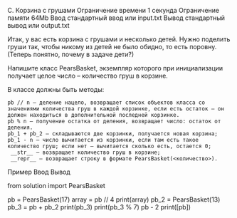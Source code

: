 
C. Корзина с грушами
Ограничение времени 	1 секунда
Ограничение памяти 	64Mb
Ввод 	стандартный ввод или input.txt
Вывод 	стандартный вывод или output.txt

Итак, у вас есть корзина с грушами и несколько детей. Нужно поделить груши так, чтобы никому из детей не было обидно, то есть поровну. (Теперь понятно, почему в задаче дети?)

Напишите класс PearsBasket, экземпляр которого при инициализации получает целое число – количество груш в корзине.

В классе должны быть методы:

    pb // n – деление нацело, возвращает список объектов класса со значениями количества груш в каждой корзинке, если есть остаток – он должен находиться в дополнительной последней корзинке.
    pb % n – получение остатка от деления, возвращает число: остаток от деления.
    pb_1 + pb_2 – складываются две корзинки, получается новая корзина;
    pb_1 - n – число вычитается из корзинки, если там есть такое количество груш; если нет – вычитается сколько есть, остается 0;
     __str__ – возвращает количество груш в корзине;
     __repr__ – возвращает строку в формате PearsBasket(<количество>).

Пример
Ввод
Вывод

from solution import PearsBasket

pb = PearsBasket(17)
array = pb // 4
print(array)
pb_2 = PearsBasket(13)
pb_3 = pb + pb_2
print(pb_3)
print(pb_3 % 7)
pb - 2
print([pb])
